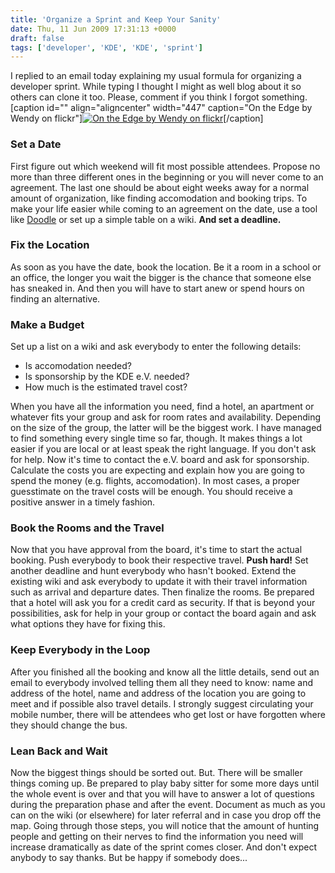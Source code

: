 ```yaml
---
title: 'Organize a Sprint and Keep Your Sanity'
date: Thu, 11 Jun 2009 17:31:13 +0000
draft: false
tags: ['developer', 'KDE', 'KDE', 'sprint']
---
```


I replied to an email today explaining my usual formula for organizing a developer sprint. While typing I thought I might as well blog about it so others can clone it too. Please, comment if you think I forgot something. \[caption id="" align="aligncenter" width="447" caption="On the Edge by Wendy on flickr"\][![On the Edge by Wendy on flickr](http://farm4.static.flickr.com/3196/3610312605_cf3f21e0cf_b_d.jpg "On the Edge")](http://www.flickr.com/photos/wenzday01/3610312605/)\[/caption\]

### Set a Date

First figure out which weekend will fit most possible attendees. Propose no more than three different ones in the beginning or you will never come to an agreement. The last one should be about eight weeks away for a normal amount of organization, like finding accomodation and booking trips. To make your life easier while coming to an agreement on the date, use a tool like [Doodle](http://doodle.com/) or set up a simple table on a wiki. **And set a deadline.**

### Fix the Location

As soon as you have the date, book the location. Be it a room in a school or an office, the longer you wait the bigger is the chance that someone else has sneaked in. And then you will have to start anew or spend hours on finding an alternative.

### Make a Budget

Set up a list on a wiki and ask everybody to enter the following details:

*   Is accomodation needed?
*   Is sponsorship by the KDE e.V. needed?
*   How much is the estimated travel cost?

When you have all the information you need, find a hotel, an apartment or whatever fits your group and ask for room rates and availability. Depending on the size of the group, the latter will be the biggest work. I have managed to find something every single time so far, though. It makes things a lot easier if you are local or at least speak the right language. If you don't ask for help. Now it's time to contact the e.V. board and ask for sponsorship. Calculate the costs you are expecting and explain how you are going to spend the money (e.g. flights, accomodation). In most cases, a proper guesstimate on the travel costs will be enough. You should receive a positive answer in a timely fashion.

### Book the Rooms and the Travel

Now that you have approval from the board, it's time to start the actual booking. Push everybody to book their respective travel. **Push hard!** Set another deadline and hunt everybody who hasn't booked. Extend the existing wiki and ask everybody to update it with their travel information such as arrival and departure dates. Then finalize the rooms. Be prepared that a hotel will ask you for a credit card as security. If that is beyond your possibilities, ask for help in your group or contact the board again and ask what options they have for fixing this.

### Keep Everybody in the Loop

After you finished all the booking and know all the little details, send out an email to everybody involved telling them all they need to know: name and address of the hotel, name and address of the location you are going to meet and if possible also travel details. I strongly suggest circulating your mobile number, there will be attendees who get lost or have forgotten where they should change the bus.

### Lean Back and Wait

Now the biggest things should be sorted out. But. There will be smaller things coming up. Be prepared to play baby sitter for some more days until the whole event is over and that you will have to answer a lot of questions during the preparation phase and after the event. Document as much as you can on the wiki (or elsewhere) for later referral and in case you drop off the map. Going through those steps, you will notice that the amount of hunting people and getting on their nerves to find the information you need will increase dramatically as date of the sprint comes closer. And don't expect anybody to say thanks. But be happy if somebody does...